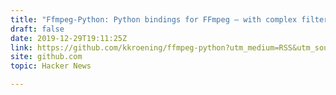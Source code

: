 ```yaml
---
title: "Ffmpeg-Python: Python bindings for FFmpeg – with complex filtering support"
draft: false
date: 2019-12-29T19:11:25Z
link: https://github.com/kkroening/ffmpeg-python?utm_medium=RSS&utm_source=hune
site: github.com
topic: Hacker News  

---
```


